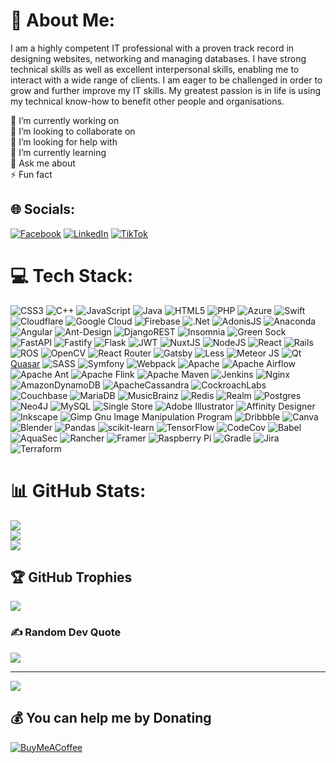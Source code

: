 # 💫 About Me:
I am a highly competent IT professional with a proven track record in designing websites, networking and managing databases. I have strong technical skills as well as excellent interpersonal skills, enabling me to interact with a wide range of clients. I am eager to be challenged in order to grow and further improve my IT skills. My greatest passion is in life is using my technical know-how to benefit other people and organisations.

🔭 I’m currently working on<br>👯 I’m looking to collaborate on<br>🤝 I’m looking for help with<br>🌱 I’m currently learning<br>💬 Ask me about<br>⚡ Fun fact



## 🌐 Socials:
[![Facebook](https://img.shields.io/badge/Facebook-%231877F2.svg?logo=Facebook&logoColor=white)](https://facebook.com/TheTechologyIT) [![LinkedIn](https://img.shields.io/badge/LinkedIn-%230077B5.svg?logo=linkedin&logoColor=white)](https://linkedin.com/in/marian-d-98130a92) [![TikTok](https://img.shields.io/badge/TikTok-%23000000.svg?logo=TikTok&logoColor=white)](https://tiktok.com/@thetechohlogy) 

# 💻 Tech Stack:
![CSS3](https://img.shields.io/badge/css3-%231572B6.svg?style=flat-square&logo=css3&logoColor=white) ![C++](https://img.shields.io/badge/c++-%2300599C.svg?style=flat-square&logo=c%2B%2B&logoColor=white) ![JavaScript](https://img.shields.io/badge/javascript-%23323330.svg?style=flat-square&logo=javascript&logoColor=%23F7DF1E) ![Java](https://img.shields.io/badge/java-%23ED8B00.svg?style=flat-square&logo=java&logoColor=white) ![HTML5](https://img.shields.io/badge/html5-%23E34F26.svg?style=flat-square&logo=html5&logoColor=white) ![PHP](https://img.shields.io/badge/php-%23777BB4.svg?style=flat-square&logo=php&logoColor=white) ![Azure](https://img.shields.io/badge/azure-%230072C6.svg?style=flat-square&logo=azure-devops&logoColor=white) ![Swift](https://img.shields.io/badge/swift-F54A2A?style=flat-square&logo=swift&logoColor=white) ![Cloudflare](https://img.shields.io/badge/Cloudflare-F38020?style=flat-square&logo=Cloudflare&logoColor=white) ![Google Cloud](https://img.shields.io/badge/Google%20Cloud-%234285F4.svg?style=flat-square&logo=google-cloud&logoColor=white) ![Firebase](https://img.shields.io/badge/firebase-%23039BE5.svg?style=flat-square&logo=firebase) ![.Net](https://img.shields.io/badge/.NET-5C2D91?style=flat-square&logo=.net&logoColor=white) ![AdonisJS](https://img.shields.io/badge/adonisjs-%23220052.svg?style=flat-square&logo=adonisjs&logoColor=white) ![Anaconda](https://img.shields.io/badge/Anaconda-%2344A833.svg?style=flat-square&logo=anaconda&logoColor=white) ![Angular](https://img.shields.io/badge/angular-%23DD0031.svg?style=flat-square&logo=angular&logoColor=white) ![Ant-Design](https://img.shields.io/badge/-AntDesign-%230170FE?style=flat-square&logo=ant-design&logoColor=white) ![DjangoREST](https://img.shields.io/badge/DJANGO-REST-ff1709?style=flat-square&logo=django&logoColor=white&color=ff1709&labelColor=gray) ![Insomnia](https://img.shields.io/badge/Insomnia-black?style=flat-square&logo=insomnia&logoColor=5849BE) ![Green Sock](https://img.shields.io/badge/green%20sock-88CE02?style=flat-square&logo=greensock&logoColor=white) ![FastAPI](https://img.shields.io/badge/FastAPI-005571?style=flat-square&logo=fastapi) ![Fastify](https://img.shields.io/badge/fastify-%23000000.svg?style=flat-square&logo=fastify&logoColor=white) ![Flask](https://img.shields.io/badge/flask-%23000.svg?style=flat-square&logo=flask&logoColor=white) ![JWT](https://img.shields.io/badge/JWT-black?style=flat-square&logo=JSON%20web%20tokens) ![NuxtJS](https://img.shields.io/badge/Nuxt-black?style=flat-square&logo=nuxt.js&logoColor=white) ![NodeJS](https://img.shields.io/badge/node.js-6DA55F?style=flat-square&logo=node.js&logoColor=white) ![React](https://img.shields.io/badge/react-%2320232a.svg?style=flat-square&logo=react&logoColor=%2361DAFB) ![Rails](https://img.shields.io/badge/rails-%23CC0000.svg?style=flat-square&logo=ruby-on-rails&logoColor=white) ![ROS](https://img.shields.io/badge/ros-%230A0FF9.svg?style=flat-square&logo=ros&logoColor=white) ![OpenCV](https://img.shields.io/badge/opencv-%23white.svg?style=flat-square&logo=opencv&logoColor=white) ![React Router](https://img.shields.io/badge/React_Router-CA4245?style=flat-square&logo=react-router&logoColor=white) ![Gatsby](https://img.shields.io/badge/Gatsby-%23663399.svg?style=flat-square&logo=gatsby&logoColor=white) ![Less](https://img.shields.io/badge/less-2B4C80?style=flat-square&logo=less&logoColor=white) ![Meteor JS](https://img.shields.io/badge/meteorjs-%23d74c4c.svg?style=flat-square&logo=meteor&logoColor=white) ![Qt](https://img.shields.io/badge/Qt-%23217346.svg?style=flat-square&logo=Qt&logoColor=white) [Quasar](https://img.shields.io/badge/Quasar-16B7FB?style=flat-square&logo=quasar&logoColor=black) ![SASS](https://img.shields.io/badge/SASS-hotpink.svg?style=flat-square&logo=SASS&logoColor=white) ![Symfony](https://img.shields.io/badge/symfony-%23000000.svg?style=flat-square&logo=symfony&logoColor=white) ![Webpack](https://img.shields.io/badge/webpack-%238DD6F9.svg?style=flat-square&logo=webpack&logoColor=black) ![Apache](https://img.shields.io/badge/apache-%23D42029.svg?style=flat-square&logo=apache&logoColor=white) ![Apache Airflow](https://img.shields.io/badge/Apache%20Airflow-017CEE?style=flat-square&logo=Apache%20Airflow&logoColor=white) ![Apache Ant](https://img.shields.io/badge/Apache%20Ant-A81C7D?style=flat-square&logo=Apache%20Ant&logoColor=white) ![Apache Flink](https://img.shields.io/badge/Apache%20Flink-E6526F?style=flat-square&logo=Apache%20Flink&logoColor=white) ![Apache Maven](https://img.shields.io/badge/Apache%20Maven-C71A36?style=flat-square&logo=Apache%20Maven&logoColor=white) ![Jenkins](https://img.shields.io/badge/jenkins-%232C5263.svg?style=flat-square&logo=jenkins&logoColor=white) ![Nginx](https://img.shields.io/badge/nginx-%23009639.svg?style=flat-square&logo=nginx&logoColor=white) ![AmazonDynamoDB](https://img.shields.io/badge/Amazon%20DynamoDB-4053D6?style=flat-square&logo=Amazon%20DynamoDB&logoColor=white) ![ApacheCassandra](https://img.shields.io/badge/cassandra-%231287B1.svg?style=flat-square&logo=apache-cassandra&logoColor=white) ![CockroachLabs](https://img.shields.io/badge/Cockroach%20Labs-6933FF?style=flat-square&logo=Cockroach%20Labs&logoColor=white) ![Couchbase](https://img.shields.io/badge/Couchbase-EA2328?style=flat-square&logo=couchbase&logoColor=white) ![MariaDB](https://img.shields.io/badge/MariaDB-003545?style=flat-square&logo=mariadb&logoColor=white) ![MusicBrainz](https://img.shields.io/badge/Musicbrainz-EB743B?style=flat-square&logo=musicbrainz&logoColor=BA478F) ![Redis](https://img.shields.io/badge/redis-%23DD0031.svg?style=flat-square&logo=redis&logoColor=white) ![Realm](https://img.shields.io/badge/Realm-39477F?style=flat-square&logo=realm&logoColor=white) ![Postgres](https://img.shields.io/badge/postgres-%23316192.svg?style=flat-square&logo=postgresql&logoColor=white) 	![Neo4J](https://img.shields.io/badge/Neo4j-008CC1?style=flat-square&logo=neo4j&logoColor=white) ![MySQL](https://img.shields.io/badge/mysql-%2300f.svg?style=flat-square&logo=mysql&logoColor=white) ![Single Store](https://img.shields.io/badge/Single%20Store-AA00FF?style=flat-square&logo=singlestore&logoColor=white) ![Adobe Illustrator](https://img.shields.io/badge/adobeillustrator-%23FF9A00.svg?style=flat-square&logo=adobeillustrator&logoColor=white) ![Affinity Designer](https://img.shields.io/badge/affinitydesginer-%231B72BE.svg?style=flat-square&logo=affinity-designer&logoColor=white) ![Inkscape](https://img.shields.io/badge/Inkscape-e0e0e0?style=flat-square&logo=inkscape&logoColor=080A13) ![Gimp Gnu Image Manipulation Program](https://img.shields.io/badge/Gimp-657D8B?style=flat-square&logo=gimp&logoColor=FFFFFF) ![Dribbble](https://img.shields.io/badge/Dribbble-EA4C89?style=flat-square&logo=dribbble&logoColor=white) ![Canva](https://img.shields.io/badge/Canva-%2300C4CC.svg?style=flat-square&logo=Canva&logoColor=white) ![Blender](https://img.shields.io/badge/blender-%23F5792A.svg?style=flat-square&logo=blender&logoColor=white) ![Pandas](https://img.shields.io/badge/pandas-%23150458.svg?style=flat-square&logo=pandas&logoColor=white) ![scikit-learn](https://img.shields.io/badge/scikit--learn-%23F7931E.svg?style=flat-square&logo=scikit-learn&logoColor=white) ![TensorFlow](https://img.shields.io/badge/TensorFlow-%23FF6F00.svg?style=flat-square&logo=TensorFlow&logoColor=white) ![CodeCov](https://img.shields.io/badge/codecov-%23ff0077.svg?style=flat-square&logo=codecov&logoColor=white) ![Babel](https://img.shields.io/badge/Babel-F9DC3e?style=flat-square&logo=babel&logoColor=black) ![AquaSec](https://img.shields.io/badge/aqua-%231904DA.svg?style=flat-square&logo=aqua&logoColor=#0018A8) ![Rancher](https://img.shields.io/badge/rancher-%230075A8.svg?style=flat-square&logo=rancher&logoColor=white) ![Framer](https://img.shields.io/badge/Framer-black?style=flat-square&logo=framer&logoColor=blue) ![Raspberry Pi](https://img.shields.io/badge/-RaspberryPi-C51A4A?style=flat-square&logo=Raspberry-Pi) ![Gradle](https://img.shields.io/badge/Gradle-02303A.svg?style=flat-square&logo=Gradle&logoColor=white) ![Jira](https://img.shields.io/badge/jira-%230A0FFF.svg?style=flat-square&logo=jira&logoColor=white) ![Terraform](https://img.shields.io/badge/terraform-%235835CC.svg?style=flat-square&logo=terraform&logoColor=white)
# 📊 GitHub Stats:
![](https://github-readme-stats.vercel.app/api?username=TheTechology&theme=buefy&hide_border=true&include_all_commits=true&count_private=true)<br/>
![](https://github-readme-streak-stats.herokuapp.com/?user=TheTechology&theme=buefy&hide_border=true)<br/>
![](https://github-readme-stats.vercel.app/api/top-langs/?username=TheTechology&theme=buefy&hide_border=true&include_all_commits=true&count_private=true&layout=compact)

## 🏆 GitHub Trophies
![](https://github-profile-trophy.vercel.app/?username=TheTechology&theme=radical&no-frame=false&no-bg=true&margin-w=4)

### ✍️ Random Dev Quote
![](https://quotes-github-readme.vercel.app/api?type=horizontal&theme=radical)

---
[![](https://visitcount.itsvg.in/api?id=TheTechology&icon=0&color=0)](https://visitcount.itsvg.in)

  ## 💰 You can help me by Donating
  [![BuyMeACoffee](https://img.shields.io/badge/Buy%20Me%20a%20Coffee-ffdd00?style=for-the-badge&logo=buy-me-a-coffee&logoColor=black)](https://buymeacoffee.com/TheTechology) 

  <!-- Proudly created with GPRM ( https://gprm.itsvg.in ) -->
  
  
